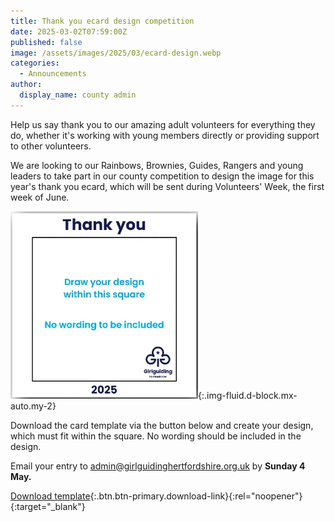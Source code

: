 ```yaml
---
title: Thank you ecard design competition
date: 2025-03-02T07:59:00Z
published: false
image: /assets/images/2025/03/ecard-design.webp
categories:
  - Announcements
author:
  display_name: county admin
---
```

Help us say thank you to our amazing adult volunteers for everything they do, whether it's working with young members directly or providing support to other volunteers.

We are looking to our Rainbows, Brownies, Guides, Rangers and young leaders to take part in our county competition to design the image for this year's thank you ecard, which will be sent during Volunteers' Week, the first week of June.

![ecard design instructions](/assets/images/2025/03/ecard-design-instructions.webp){:.img-fluid.d-block.mx-auto.my-2}

Download the card template via the button below and create your design, which must fit within the square. No wording should be included in the design.

Email your entry to <admin@girlguidinghertfordshire.org.uk> by **Sunday 4 May.**

[Download template](/assets/images/2025/03/ecard-design-template.png){:.btn.btn-primary.download-link}{:rel="noopener"}{:target="_blank"}
